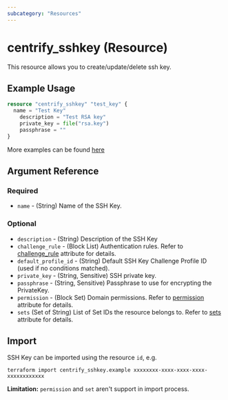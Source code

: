 ```yaml
---
subcategory: "Resources"
---
```


# centrify_sshkey (Resource)

This resource allows you to create/update/delete ssh key.

## Example Usage

```terraform
resource "centrify_sshkey" "test_key" {
  name = "Test Key"
    description = "Test RSA key"
    private_key = file("rsa.key")
    passphrase = ""
}
```

More examples can be found [here](https://github.com/marcozj/terraform-provider-centrify/tree/main/examples/centrify_sshkey)

## Argument Reference

### Required

- `name` - (String) Name of the SSH Key.

### Optional

- `description` - (String) Description of the SSH Key
- `challenge_rule` - (Block List) Authentication rules. Refer to [challenge_rule](./attribute_challengerule.md) attribute for details.
- `default_profile_id` - (String) Default SSH Key Challenge Profile ID (used if no conditions matched).
- `private_key` - (String, Sensitive) SSH private key.
- `passphrase` - (String, Sensitive) Passphrase to use for encrypting the PrivateKey.
- `permission` - (Block Set) Domain permissions. Refer to [permission](./attribute_permission.md) attribute for details.
- `sets` (Set of String) List of Set IDs the resource belongs to. Refer to [sets](./attribute_sets.md) attribute for details.

## Import

SSH Key can be imported using the resource `id`, e.g.

```shell
terraform import centrify_sshkey.example xxxxxxxx-xxxx-xxxx-xxxx-xxxxxxxxxxxx
```

**Limitation:** `permission` and `set` aren't support in import process.
